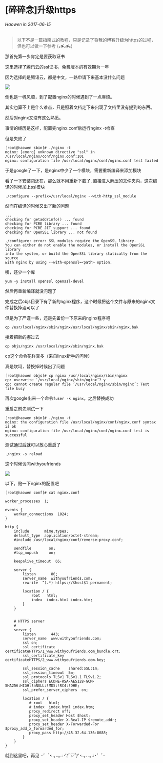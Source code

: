 # \[碎碎念\]升级https
###### Haowen in 2017-06-15

>  以下不是一篇指南式的教程，只是记录了将我的博客升级为https的过程，但也可以做一下参考 (⁎⁍̴̛ᴗ⁍̴̛⁎)

那首先第一步肯定是要获取证书

这里选择了腾讯云的ssl证书，免费版本的有效期为一年

因为选择的是腾讯云，都是中文，一路申请下来基本没什么问题

![](http://storage.googleapis.com/withyoufriends/doc/170615-2.png)

倒也是一帆风顺，到了配置nginx的时候遇到了一点麻烦。

其实也算不上是什么难点，只是照着文档走下来出现了文档里没有提到的东西。

然后对nginx又没有这么熟悉。

事情的经历是这样，配置完nginx.conf后运行nginx -t检查

但是失败了

	[root@haowen sbin]# ./nginx -t
	nginx: [emerg] unknown directive "ssl" in /usr/local/nginx/conf/nginx.conf:101
	nginx: configuration file /usr/local/nginx/conf/nginx.conf test failed

于是google了一下，是nginx中少了一个模块，需要重新编译来添加模块


看了一下安装包还在，那么就不用重新下载了, 直接进入解压的文件夹内，这次编译的时候加上ssl模块

	./configure --prefix=/usr/local/nginx --with-http_ssl_module

然而在编译的时候又出了新的问题

	...
	checking for getaddrinfo() ... found
	checking for PCRE library ... found
	checking for PCRE JIT support ... found
	checking for OpenSSL library ... not found

	./configure: error: SSL modules require the OpenSSL library.
	You can either do not enable the modules, or install the OpenSSL library
	into the system, or build the OpenSSL library statically from the source
	with nginx by using --with-openssl=<path> option.

噢，还少一个库

	yum -y install openssl openssl-devel

然后再重新编译就没问题了

完成之后objs目录下有了新的nginx程序，这个时候把这个文件与原来的nginx文件替换掉酒可以了

但是为了严谨一些，还是先备份一下原来的nginx程序吧

	cp /usr/local/nginx/sbin/nginx/usr/local/nginx/sbin/nginx.bak

接着把新的挪过去

	cp objs/nginx /usr/local/nginx/sbin/nginx.bak

cp这个命令花样真多（来自linux新手的问候）

真是坎坷，替换掉时候出了问题

	[root@haowen objs]# cp nginx /usr/local/nginx/sbin/nginx
	cp: overwrite ‘/usr/local/nginx/sbin/nginx’? y
	cp: cannot create regular file ‘/usr/local/nginx/sbin/nginx’: Text file busy

再次google出来一个命令```fuser -k nginx```，之后替换成功

重启之前先测试一下

	[root@haowen sbin]# ./nginx -t
	nginx: the configuration file /usr/local/nginx/conf/nginx.conf syntax is ok
	nginx: configuration file /usr/local/nginx/conf/nginx.conf test is successful

测试通过后就可以放心重启了

	./nginx -s reload

这个时候访问withyoufriends

![](http://storage.googleapis.com/withyoufriends/doc/170615-1.png)

以下，贴一下nginx的配置吧

	[root@haowen conf]# cat nginx.conf

	worker_processes  1;

	events {
	    worker_connections  1024;
	}

	http {
	    include       mime.types;
	    default_type  application/octet-stream;
	    #include /usr/local/nginx/conf/reverse-proxy.conf;

	    sendfile        on;
	    #tcp_nopush     on;

	    keepalive_timeout  65;

	    server {
	        listen       80;
	        server_name  withyoufriends.com;
			rewrite  ^(.*) https://$host$1 permanent;

	        location / {
	            root   html;
	            index  index.html index.htm;
	        }
	    }


	    # HTTPS server
	    #
	    server {
	        listen       443;
	        server_name  www.withyoufriends.com;
			ssl on;
	        ssl_certificate      certificateHTTPS/1_www.withyoufriends.com_bundle.crt;
	        ssl_certificate_key  certificateHTTPS/2_www.withyoufriends.com.key;

	        ssl_session_cache    shared:SSL:1m;
	        ssl_session_timeout  5m;
			ssl_protocols TLSv1 TLSv1.1 TLSv1.2;
			ssl_ciphers ECDHE-RSA-AES128-GCM-SHA256:HIGH:!aNULL:!MD5:!RC4:!DHE;
	 		ssl_prefer_server_ciphers  on;

	        location / {
	           # root   html;
	           # index  index.html index.htm;
	           proxy_redirect off;
	       	   proxy_set_header Host $host;
	           proxy_set_header X-Real-IP $remote_addr;
	           proxy_set_header X-Forwarded-For $proxy_add_x_forwarded_for;
	           proxy_pass http://45.32.64.136:8088;
	        }
	    }
	}

就到这里吧，再见 *･゜ﾟ･*\:.｡..｡.\:*･'\(*ﾟ▽ﾟ*\)'･*\:.｡. .｡.\:*･゜ﾟ･*
